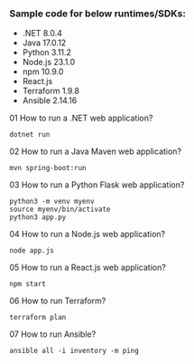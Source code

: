 ###  Sample code for below runtimes/SDKs:
- .NET 8.0.4
- Java 17.0.12
- Python 3.11.2
- Node.js 23.1.0
- npm 10.9.0
- React.js
- Terraform 1.9.8
- Ansible 2.14.16

01 How to run a .NET web application?
```
dotnet run
```

02 How to run a Java Maven web application?
```
mvn spring-boot:run
```

03 How to run a Python Flask web application?
```
python3 -m venv myenv
source myenv/bin/activate
python3 app.py
```

04 How to run a Node.js web application?
```
node app.js
```

05 How to run a React.js web application?
```
npm start
```

06 How to run Terraform?
```
terraform plan
```

07 How to run Ansible?
```
ansible all -i inventory -m ping
```
